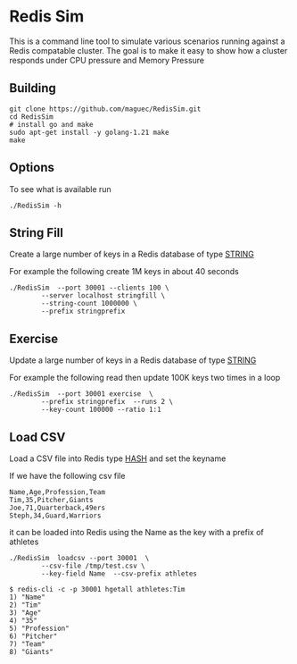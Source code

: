 # Redis Sim

This is a command line tool to simulate various scenarios running against a Redis compatable cluster.
The goal is to make it easy to show how a cluster responds under CPU pressure and Memory Pressure 

## Building

```
git clone https://github.com/maguec/RedisSim.git
cd RedisSim
# install go and make
sudo apt-get install -y golang-1.21 make
make
```

## Options 

To see what is available run

```
./RedisSim -h
```


## String Fill

Create a large number of keys in a Redis database of type [STRING](https://redis.io/docs/data-types/strings/)

For example the following create 1M keys in about 40 seconds

```
./RedisSim 	--port 30001 --clients 100 \
		--server localhost stringfill \
		--string-count 1000000 \
		--prefix stringprefix
```


## Exercise

Update a large number of keys in a Redis database of type [STRING](https://redis.io/docs/data-types/strings/)

For example the following read then update 100K keys two times in a loop

```
./RedisSim 	--port 30001 exercise  \
		--prefix stringprefix  --runs 2 \
		--key-count 100000 --ratio 1:1
```


## Load CSV

Load a CSV file into Redis type [HASH](https://redis.io/docs/data-types/hash/) and set the keyname 


If we have the following csv file

```
Name,Age,Profession,Team
Tim,35,Pitcher,Giants
Joe,71,Quarterback,49ers
Steph,34,Guard,Warriors
```

it can be loaded into Redis using the Name as the key with a prefix of athletes

```
./RedisSim 	loadcsv --port 30001  \
		--csv-file /tmp/test.csv \
		--key-field Name  --csv-prefix athletes
```


```
$ redis-cli -c -p 30001 hgetall athletes:Tim
1) "Name"
2) "Tim"
3) "Age"
4) "35"
5) "Profession"
6) "Pitcher"
7) "Team"
8) "Giants"
```





